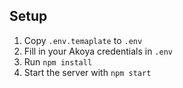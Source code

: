 ## Setup
1. Copy `.env.temaplate` to `.env`
2. Fill in your Akoya credentials in `.env`
3. Run `npm install`
4. Start the server with `npm start`